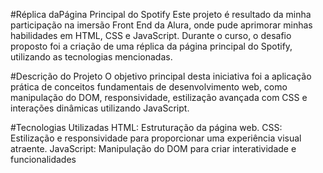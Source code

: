 #Réplica daPágina Principal do Spotify
Este projeto é resultado da minha participação na imersão Front End da Alura, onde pude aprimorar minhas habilidades em HTML, CSS e JavaScript. Durante o curso, o desafio proposto foi a criação de uma réplica da página principal do Spotify, utilizando as tecnologias mencionadas.

#Descrição do Projeto
O objetivo principal desta iniciativa foi a aplicação prática de conceitos fundamentais de desenvolvimento web, como manipulação do DOM, responsividade, estilização avançada com CSS e interações dinâmicas utilizando JavaScript.

#Tecnologias Utilizadas
HTML: Estruturação da página web.
CSS: Estilização e responsividade para proporcionar uma experiência visual atraente.
JavaScript: Manipulação do DOM para criar interatividade e funcionalidades 

